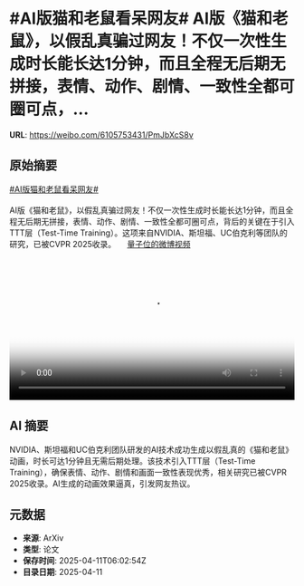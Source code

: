# #AI版猫和老鼠看呆网友# AI版《猫和老鼠》，以假乱真骗过网友！不仅一次性生成时长能长达1分钟，而且全程无后期无拼接，表情、动作、剧情、一致性全都可圈可点，...

**URL**: https://weibo.com/6105753431/PmJbXcS8v

## 原始摘要

<a href="https://m.weibo.cn/search?containerid=231522type%3D1%26t%3D10%26q%3D%23AI%E7%89%88%E7%8C%AB%E5%92%8C%E8%80%81%E9%BC%A0%E7%9C%8B%E5%91%86%E7%BD%91%E5%8F%8B%23&amp;extparam=%23AI%E7%89%88%E7%8C%AB%E5%92%8C%E8%80%81%E9%BC%A0%E7%9C%8B%E5%91%86%E7%BD%91%E5%8F%8B%23" data-hide=""><span class="surl-text">#AI版猫和老鼠看呆网友#</span></a> <br><br>AI版《猫和老鼠》，以假乱真骗过网友！不仅一次性生成时长能长达1分钟，而且全程无后期无拼接，表情、动作、剧情、一致性全都可圈可点，背后的关键在于引入TTT层（Test-Time Training）。这项来自NVIDIA、斯坦福、UC伯克利等团队的研究，已被CVPR 2025收录。 <a href="https://video.weibo.com/show?fid=1034:5153952732217419" data-hide=""><span class="url-icon"><img style="width: 1rem;height: 1rem" src="https://h5.sinaimg.cn/upload/2015/09/25/3/timeline_card_small_video_default.png" referrerpolicy="no-referrer"></span><span class="surl-text">量子位的微博视频</span></a><br clear="both"><div style="clear: both"></div><video controls="controls" poster="https://tvax1.sinaimg.cn/orj480/006Fd7o3ly1i0bwepkfubj30u01hcady.jpg" style="width: 100%"><source src="https://f.video.weibocdn.com/o0/DppQcaoplx08nmMzUwpW01041200iOiQ0E010.mp4?label=mp4_720p&amp;template=720x1280.24.0&amp;ori=0&amp;ps=1CwnkDw1GXwCQx&amp;Expires=1744354946&amp;ssig=UFAX2cC2if&amp;KID=unistore,video"><source src="https://f.video.weibocdn.com/o0/nJUSHj7Vlx08nmMzLyHS01041200bspb0E010.mp4?label=mp4_hd&amp;template=540x960.24.0&amp;ori=0&amp;ps=1CwnkDw1GXwCQx&amp;Expires=1744354946&amp;ssig=qEEICQ8dzx&amp;KID=unistore,video"><source src="https://f.video.weibocdn.com/o0/CwH2vmlZlx08nmMzqn0c010412006A060E010.mp4?label=mp4_ld&amp;template=360x640.24.0&amp;ori=0&amp;ps=1CwnkDw1GXwCQx&amp;Expires=1744354946&amp;ssig=hfEiD96zww&amp;KID=unistore,video"><p>视频无法显示，请前往<a href="https://video.weibo.com/show?fid=1034%3A5153952732217419" target="_blank" rel="noopener noreferrer">微博视频</a>观看。</p></video>

## AI 摘要

NVIDIA、斯坦福和UC伯克利团队研发的AI技术成功生成以假乱真的《猫和老鼠》动画，时长可达1分钟且无需后期处理。该技术引入TTT层（Test-Time Training），确保表情、动作、剧情和画面一致性表现优秀，相关研究已被CVPR 2025收录。AI生成的动画效果逼真，引发网友热议。

## 元数据

- **来源**: ArXiv
- **类型**: 论文
- **保存时间**: 2025-04-11T06:02:54Z
- **目录日期**: 2025-04-11
